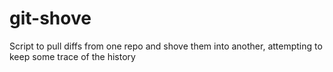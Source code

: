 git-shove
=========

Script to pull diffs from one repo and shove them into another, attempting to keep some trace of the history
